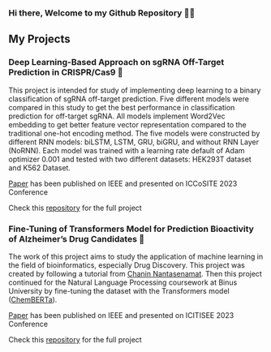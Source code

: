 ### Hi there, Welcome to my Github Repository 👋🏻

## My Projects
### Deep Learning-Based Approach on sgRNA Off-Target Prediction in CRISPR/Cas9 🧬
This project is intended for study of implementing deep learning to a binary classification of sgRNA off-target prediction. Five different models were compared in this study to get the best performance in classification prediction for off-target sgRNA. All models implement Word2Vec embedding to get better feature vector representation compared to the traditional one-hot encoding method. The five models were constructed by different RNN models: biLSTM, LSTM, GRU, biGRU, and without RNN Layer (NoRNN). Each model was trained with a learning rate default of Adam optimizer 0.001 and tested with two different datasets: HEK293T dataset and K562 Dataset.

[Paper](https://ieeexplore.ieee.org/document/10127682) has been published on IEEE and presented on ICCoSITE 2023 Conference

Check this [repository](https://github.com/alyssaimani/Deep-Learning-CRISPR-Model) for the full project

### Fine-Tuning of Transformers Model for Prediction Bioactivity of Alzheimer’s Drug Candidates 💊
The work of this project aims to study the application of machine learning in the field of bioinformatics, especially Drug Discovery.
This project was created by following a tutorial from [Chanin Nantasenamat](https://github.com/dataprofessor). 
Then this project continued for the Natural Language Processing coursework at Binus University by fine-tuning the dataset with the Transformers model ([ChemBERTa](https://github.com/deepchem/deepchem)).

[Paper](https://ieeexplore.ieee.org/document/10404480) has been published on IEEE and presented on ICITISEE 2023 Conference

Check this [repository](https://github.com/alyssaimani/Drug_Discovery_Acetylcholinesterase) for the full project
